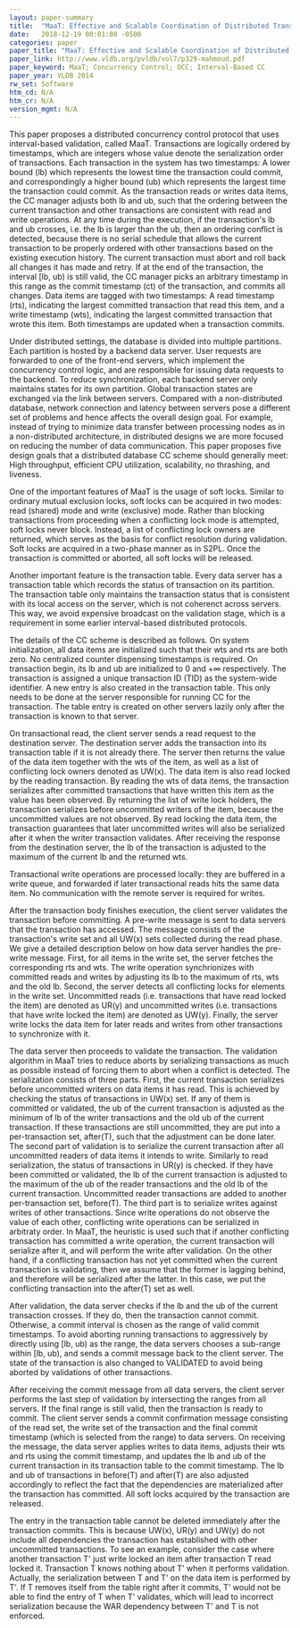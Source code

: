 ```yaml
---
layout: paper-summary
title:  "MaaT: Effective and Scalable Coordination of Distributed Transactions in the Cloud"
date:   2018-12-19 00:01:00 -0500
categories: paper
paper_title: "MaaT: Effective and Scalable Coordination of Distributed Transactions in the Cloud"
paper_link: http://www.vldb.org/pvldb/vol7/p329-mahmoud.pdf
paper_keyword: MaaT; Concurrency Control; OCC; Interval-Based CC
paper_year: VLDB 2014
rw_set: Software
htm_cd: N/A
htm_cr: N/A
version_mgmt: N/A
---
```


This paper proposes a distributed concurrency control protocol that uses interval-based validation, called MaaT. 
Transactions are logically ordered by timestamps, which are integers whose value denote the serialization order of
transactions. Each transaction in the system has two timestamps: A lower bound (lb) which represents the lowest time the 
transaction could commit, and correspondingly a higher bound (ub) which represents the largest time the 
transaction could commit. As the transaction reads or writes data items, the CC manager adjusts both lb and ub, such
that the ordering between the current transaction and other transactions are consistent with read and write 
operations. At any time during the execution, if the transaction's lb and ub crosses, i.e. the lb is larger than
the ub, then an ordering conflict is detected, because there is no serial schedule that allows the current 
transaction to be properly ordered with other transactions based on the existing execution history. The current 
transaction must abort and roll back all changes it has made and retry. If at the end of the transaction, 
the interval [lb, ub) is still valid, the CC manager picks an arbitrary timestamp in this range as the commit 
timestamp (ct) of the transaction, and commits all changes. Data items are tagged with two timestamps: A
read timestamp (rts), indicating the largest committed transaction that read this item, and a write timestamp (wts),
indicating the largest committed transaction that wrote this item. Both timestamps are updated when a 
transaction commits.

Under distributed settings, the database is divided into multiple partitions. Each partition is hosted by a backend data 
server. User requests are forwarded to one of the front-end servers, which implement the concurrency control logic, and 
are responsible for issuing data requests to the backend. To reduce synchronization, each backend server only maintains 
states for its own partition. Global transaction states are exchanged via the link between servers. Compared with a 
non-distributed database, network connection and latency between servers pose a different set of problems and hence 
affects the overall design goal. For example, instead of trying to minimize data transfer between processing nodes 
as in a non-distributed architecture, in distributed designs we are more focused on reducing the number of 
data communication. This paper proposes five design goals that a distributed database CC scheme should generally meet:
High throughput, efficient CPU utilization, scalability, no thrashing, and liveness.

One of the important features of MaaT is the usage of soft locks. Similar to ordinary mutual exclusion locks, soft locks
can be acquired in two modes: read (shared) mode and write (exclusive) mode. Rather than blocking transactions from proceeding
when a conflicting lock mode is attempted, soft locks never block. Instead, a list of conflicting lock owners are returned, which 
serves as the basis for conflict resolution during validation. Soft locks are acquired in a two-phase manner as in S2PL. 
Once the transaction is committed or aborted, all soft locks will be released.

Another important feature is the transaction table. Every data server has a transaction table which records the 
status of transaction on its partition. The transaction table only maintains the transaction status that is consistent
with its local access on the server, which is not coherenct across servers. This way, we avoid expensive broadcast on 
the validation stage, which is a requirement in some earlier interval-based distributed protocols.

The details of the CC scheme is described as follows. On system initialization, all data items are initialized such that their
wts and rts are both zero. No centralized counter dispensing timestamps is required. On transaction begin, its lb and ub are 
initialized to 0 and +&infin; respectively. The transaction is assigned a unique transaction ID (TID) as the system-wide identifier. 
A new entry is also created in the transaction table. This only needs to be done at 
the server responsible for running CC for the transaction. The table entry is created on other servers lazily only after the 
transaction is known to that server. 

On transactional read, the client server sends a read request to the destination server. The destination server adds the transaction 
into its transaction table if it is not already there. The server then returns the value of the data item together with the 
wts of the item, as well as a list of conflicting lock owners denoted as UW(x). The data item is also read locked by the reading 
transaction. By reading the wts of data items, the transaction serializes after committed transactions that have written this item as the 
value has been observed. By returning the list of write lock holders, the transaction serializes before uncommitted writers of 
the item, because the uncommitted values are not observed. By read locking the data item, the transaction guarantees that
later uncommitted writes will also be serialized after it when the writer transaction validates. After receiving the 
response from the destination server, the lb of the transaction is adjusted to the maximum of the current lb and the returned wts.

Transactional write operations are processed locally: they are buffered in a write queue, and forwarded if later transactional
reads hits the same data item. No communication with the remote server is required for writes. 

After the transaction body finishes execution, the client server validates the transaction before committing. A pre-write 
message is sent to data servers that the transaction has accessed. The message consists of the transaction's write set and all 
UW(x) sets collected during the read phase. We give a detailed description below on how data server handles the pre-write message. 
First, for all items in the write set, the server fetches the corresponding rts and wts. The write operation synchrionizes
with committed reads and writes by adjusting its lb to the maximum of rts, wts and the old lb. Second, the server detects 
all conflicting locks for elements in the write set. Uncommitted reads (i.e. transactions that have read locked the 
item) are denoted as UR(y) and uncommitted writes (i.e. transactions that have write locked the item) are denoted as UW(y).
Finally, the server write locks the data item for later reads and writes from other transactions to synchronize with it.

The data server then proceeds to validate the transaction. The validation algorithm in MaaT tries to reduce aborts by 
serializing transactions as much as possible instead of forcing them to abort when a conflict is detected. The serialization
consists of three parts. First, the current transaction serializes before uncommitted writers on data items it has read. This 
is achieved by checking the status of transactions in UW(x) set. If any of them is committed or validated, the ub
of the current transaction is adjusted as the minimum of lb of the writer transactions and the old ub of the 
current transaction. If these transactions are still uncommitted, they are put into a per-transaction set, after(T),
such that the adjustment can be done later. The second part of validation is to serialize the current transaction
after all uncommitted readers of data items it intends to write. Similarly to read serialization, the status of 
transactions in UR(y) is checked. If they have been committed or validated, the lb of the current transaction is 
adjusted to the maximum of the ub of the reader transactions and the old lb of the current transaction. Uncommitted 
reader transactions are added to another per-transaction set, before(T). The third part is to serialize writes 
against writes of other transactions. Since write operations do not observe the value of each other, conflicting write 
operations can be serialized in arbitraty order. In MaaT, the heuristic is used such that if another conflicting transaction 
has committed a write operation, the current transaction will serialize after it, and will perform the write after validation.
On the other hand, if a conflicting transaction has not yet committed when the current transaction is validating, then
we assume that the former is lagging behind, and therefore will be serialized after the latter. In this case, we put
the conflicting transaction into the after(T) set as well.

After validation, the data server checks if the lb and the ub of the current transaction crosses. If they do, then 
the transaction cannot commit. Otherwise, a commit interval is chosen as the range of valid commit timestamps. To avoid 
aborting running transactions to aggressively by directly using [lb, ub) as the range, the data servers chooses a sub-range 
within [lb, ub), and sends a commit message back to the client server. The state of the transaction is also 
changed to VALIDATED to avoid being aborted by validations of other transactions.

After receiving the commit message from all data servers, the client server performs the last step of validation
by intersecting the ranges from all servers. If the final range is still valid, then the transaction is ready to commit.
The client server sends a commit confirmation message consisting of the read set, the write set of the transaction and the 
final commit timestamp (which is selected from the range) to data servers. On receiving the message, the data server
applies writes to data items, adjusts their wts and rts using the commit timestamp, and updates the lb and ub of the 
current transaction in its transaction table to the commit timestamp. The lb and ub of transactions in before(T) and 
after(T) are also adjusted accordingly to reflect the fact that the dependencies are materialized after the transaction 
has committed. All soft locks acquired by the transaction are released.

The entry in the transaction table cannot be deleted immediately after the transaction commits. This is because 
UW(x), UR(y) and UW(y) do not include all dependencies the transaction has established with other uncommitted 
transactions. To see an example, consider the case where another transaction T' just write locked an item
after transaction T read locked it. Transaction T knows nothing about T' when it performs validation. Actually,
the serialization between T and T' on the data item is performed by T'. If T removes itself from the table 
right after it commits, T' would not be able to find the entry of T when T' validates, which will lead to incorrect
serialization because the WAR dependency between T' and T is not enforced. 